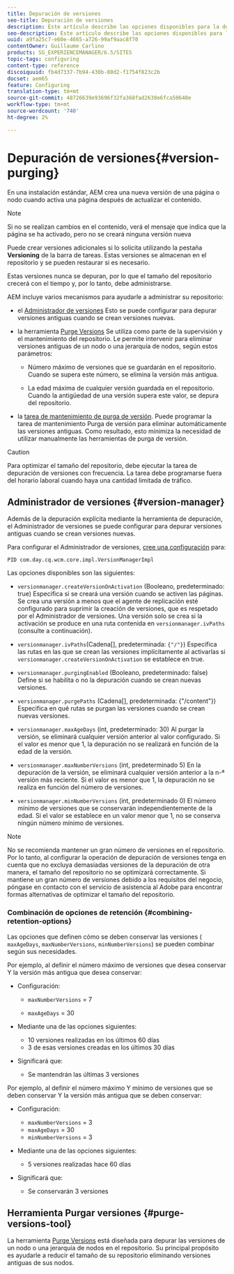 ```yaml
---
title: Depuración de versiones
seo-title: Depuración de versiones
description: Este artículo describe las opciones disponibles para la depuración de versiones.
seo-description: Este artículo describe las opciones disponibles para la depuración de versiones.
uuid: a9fa25c7-e60e-4665-a726-99af9aac8f70
contentOwner: Guillaume Carlino
products: SG_EXPERIENCEMANAGER/6.5/SITES
topic-tags: configuring
content-type: reference
discoiquuid: fb4d7337-7b94-430b-80d2-f1754f823c2b
docset: aem65
feature: Configuring
translation-type: tm+mt
source-git-commit: 48726639e93696f32fa368fad2630e6fca50640e
workflow-type: tm+mt
source-wordcount: '740'
ht-degree: 2%

---
```



# Depuración de versiones{#version-purging}

En una instalación estándar, AEM crea una nueva versión de una página o nodo cuando activa una página después de actualizar el contenido.

>[!NOTE]
>
>Si no se realizan cambios en el contenido, verá el mensaje que indica que la página se ha activado, pero no se creará ninguna versión nueva

Puede crear versiones adicionales si lo solicita utilizando la pestaña **Versioning** de la barra de tareas. Estas versiones se almacenan en el repositorio y se pueden restaurar si es necesario.

Estas versiones nunca se depuran, por lo que el tamaño del repositorio crecerá con el tiempo y, por lo tanto, debe administrarse.

AEM incluye varios mecanismos para ayudarle a administrar su repositorio:

* el [Administrador de versiones](#version-manager)
Esto se puede configurar para depurar versiones antiguas cuando se crean versiones nuevas.

* la herramienta [Purge Versions](/help/sites-deploying/monitoring-and-maintaining.md#purgeversionstool)
Se utiliza como parte de la supervisión y el mantenimiento del repositorio.
Le permite intervenir para eliminar versiones antiguas de un nodo o una jerarquía de nodos, según estos parámetros:

   * Número máximo de versiones que se guardarán en el repositorio.
Cuando se supera este número, se elimina la versión más antigua.

   * La edad máxima de cualquier versión guardada en el repositorio.
Cuando la antigüedad de una versión supera este valor, se depura del repositorio.

* la [tarea de mantenimiento de purga de versión](/help/sites-administering/operations-dashboard.md#automated-maintenance-tasks). Puede programar la tarea de mantenimiento Purga de versión para eliminar automáticamente las versiones antiguas. Como resultado, esto minimiza la necesidad de utilizar manualmente las herramientas de purga de versión.

>[!CAUTION]
>
>Para optimizar el tamaño del repositorio, debe ejecutar la tarea de depuración de versiones con frecuencia. La tarea debe programarse fuera del horario laboral cuando haya una cantidad limitada de tráfico.

## Administrador de versiones {#version-manager}

Además de la depuración explícita mediante la herramienta de depuración, el Administrador de versiones se puede configurar para depurar versiones antiguas cuando se crean versiones nuevas.

Para configurar el Administrador de versiones, [cree una configuración](/help/sites-deploying/configuring-osgi.md) para:

`PID com.day.cq.wcm.core.impl.VersionManagerImpl`

Las opciones disponibles son las siguientes:

* `versionmanager.createVersionOnActivation` (Booleano, predeterminado: true) Especifica si se creará una versión cuando se activen las páginas.
Se crea una versión a menos que el agente de replicación esté configurado para suprimir la creación de versiones, que es respetado por el Administrador de versiones.
Una versión solo se crea si la activación se produce en una ruta contenida en `versionmanager.ivPaths` (consulte a continuación).

* `versionmanager.ivPaths`(Cadena[], predeterminada:  `{"/"}`) Especifica las rutas en las que se crean las versiones implícitamente al activarlas si  `versionmanager.createVersionOnActivation` se establece en true.

* `versionmanager.purgingEnabled` (Booleano, predeterminado: false) Define si se habilita o no la depuración cuando se crean nuevas versiones.

* `versionmanager.purgePaths` (Cadena[], predeterminada: {&quot;/content&quot;}) Especifica en qué rutas se purgan las versiones cuando se crean nuevas versiones.

* `versionmanager.maxAgeDays` (int, predeterminado: 30) Al purgar la versión, se eliminará cualquier versión anterior al valor configurado. Si el valor es menor que 1, la depuración no se realizará en función de la edad de la versión.

* `versionmanager.maxNumberVersions` (int, predeterminado 5) En la depuración de la versión, se eliminará cualquier versión anterior a la n-ª versión más reciente. Si el valor es menor que 1, la depuración no se realiza en función del número de versiones.

* `versionmanager.minNumberVersions` (int, predeterminado 0) El número mínimo de versiones que se conservarán independientemente de la edad. Si el valor se establece en un valor menor que 1, no se conserva ningún número mínimo de versiones.

>[!NOTE]
>
>No se recomienda mantener un gran número de versiones en el repositorio. Por lo tanto, al configurar la operación de depuración de versiones tenga en cuenta que no excluya demasiadas versiones de la depuración de otra manera, el tamaño del repositorio no se optimizará correctamente. Si mantiene un gran número de versiones debido a los requisitos del negocio, póngase en contacto con el servicio de asistencia al Adobe para encontrar formas alternativas de optimizar el tamaño del repositorio.

### Combinación de opciones de retención {#combining-retention-options}

Las opciones que definen cómo se deben conservar las versiones ( `maxAgeDays`, `maxNumberVersions`, `minNumberVersions`) se pueden combinar según sus necesidades.

Por ejemplo, al definir el número máximo de versiones que desea conservar Y la versión más antigua que desea conservar:

* Configuración:

   * `maxNumberVersions` = 7

   * `maxAgeDays` = 30

* Mediante una de las opciones siguientes:

   * 10 versiones realizadas en los últimos 60 días
   * 3 de esas versiones creadas en los últimos 30 días

* Significará que:

   * Se mantendrán las últimas 3 versiones

Por ejemplo, al definir el número máximo Y mínimo de versiones que se deben conservar Y la versión más antigua que se deben conservar:

* Configuración:

   * `maxNumberVersions` = 3
   * `maxAgeDays` = 30
   * `minNumberVersions` = 3

* Mediante una de las opciones siguientes:

   * 5 versiones realizadas hace 60 días

* Significará que:

   * Se conservarán 3 versiones

## Herramienta Purgar versiones {#purge-versions-tool}

La herramienta [Purge Versions](/help/sites-deploying/monitoring-and-maintaining.md#purgeversionstool) está diseñada para depurar las versiones de un nodo o una jerarquía de nodos en el repositorio. Su principal propósito es ayudarle a reducir el tamaño de su repositorio eliminando versiones antiguas de sus nodos.
